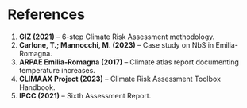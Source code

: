 # References

1. **GIZ (2021)** – 6-step Climate Risk Assessment methodology.
2. **Carlone, T.; Mannocchi, M. (2023)** – Case study on NbS in Emilia-Romagna.
3. **ARPAE Emilia-Romagna (2017)** – Climate atlas report documenting temperature increases.
4. **CLIMAAX Project (2023)** – Climate Risk Assessment Toolbox Handbook.
5. **IPCC (2021)** – Sixth Assessment Report.
